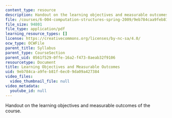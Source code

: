 ```yaml
---
content_type: resource
description: Handout on the learning objectives and measurable outcomes of the course.
file: /courses/6-004-computation-structures-spring-2009/9eb784caa9feb81f6ec09da09a427384_MIT6_004s09_syll_objectives.pdf
file_size: 94801
file_type: application/pdf
learning_resource_types: []
license: https://creativecommons.org/licenses/by-nc-sa/4.0/
ocw_type: OCWFile
parent_title: Syllabus
parent_type: CourseSection
parent_uid: 0561f529-0ffe-16a2-f473-8aeab32f9106
resourcetype: Document
title: Learning Objectives and Measurable Outcomes
uid: 9eb784ca-a9fe-b81f-6ec0-9da09a427384
video_files:
  video_thumbnail_file: null
video_metadata:
  youtube_id: null
---
```

Handout on the learning objectives and measurable outcomes of the course.